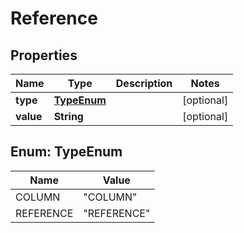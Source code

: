 
# Reference

## Properties
Name | Type | Description | Notes
------------ | ------------- | ------------- | -------------
**type** | [**TypeEnum**](#TypeEnum) |  |  [optional]
**value** | **String** |  |  [optional]


<a name="TypeEnum"></a>
## Enum: TypeEnum
Name | Value
---- | -----
COLUMN | &quot;COLUMN&quot;
REFERENCE | &quot;REFERENCE&quot;



